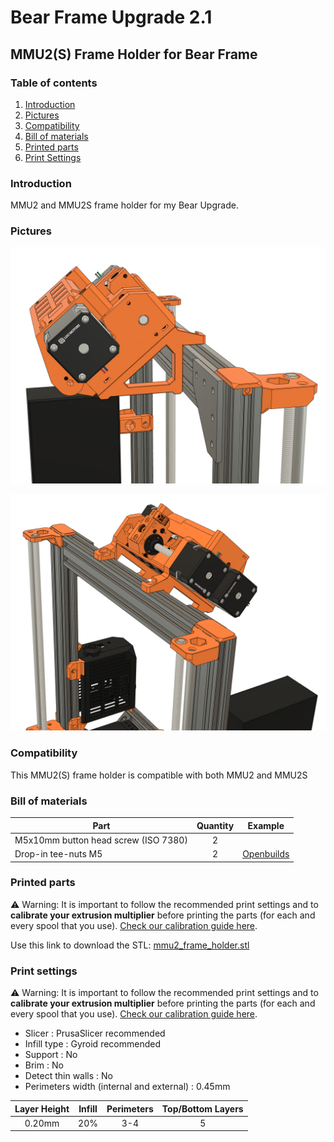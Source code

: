 # Bear Frame Upgrade 2.1

## MMU2(S) Frame Holder for Bear Frame

### Table of contents
  1. [Introduction](#introduction)
  1. [Pictures](#pictures)
  1. [Compatibility](#compatibility)
  1. [Bill of materials](#bill-of-materials)
  1. [Printed parts](#printed-parts)
  1. [Print Settings](#print-settings)


### Introduction

MMU2 and MMU2S frame holder for my Bear Upgrade.


### Pictures

![MMU2(S) mount](images/mmu2_mount_02.jpg)

![MMU2(S) mount](images/mmu2_mount_03.jpg)


### Compatibility

This MMU2(S) frame holder is compatible with both MMU2 and MMU2S


### Bill of materials

| Part     | Quantity | Example |
|----------|:--------:|--------|
| M5x10mm button head screw (ISO 7380) | 2 | |
| Drop-in tee-nuts M5 | 2 | [Openbuilds](https://openbuildspartstore.com/spring-loaded-tee-nuts/) |


### Printed parts

:warning: Warning: It is important to follow the recommended print settings and to **calibrate your extrusion multiplier** before printing the parts (for each and every spool that you use). [Check our calibration guide here](https://guides.bear-lab.com/Guide/Extrusion+multiplier+and+filament+diameter/8).

Use this link to download the STL: [mmu2_frame_holder.stl](printed_parts/mmu2_frame_holder.stl?raw=true)


### Print settings

:warning: Warning: It is important to follow the recommended print settings and to **calibrate your extrusion multiplier** before printing the parts (for each and every spool that you use). [Check our calibration guide here](https://guides.bear-lab.com/Guide/Extrusion+multiplier+and+filament+diameter/8).

  * Slicer : PrusaSlicer recommended
  * Infill type : Gyroid recommended
  * Support : No
  * Brim : No
  * Detect thin walls : No
  * Perimeters width (internal and external) : 0.45mm

| Layer Height | Infill | Perimeters | Top/Bottom Layers |
|:----:|:----:|:----:|:----:|
| 0.20mm | 20% | 3-4 | 5 |
